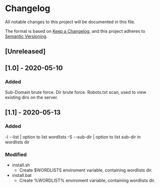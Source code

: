# Changelog
All notable changes to this project will be documented in this file.

The format is based on [Keep a Changelog](https://keepachangelog.com/en/1.0.0/),
and this project adheres to [Semantic Versioning](https://semver.org/spec/v2.0.0.html).

## [Unreleased]

## [1.0] - 2020-05-10
### Added
Sub-Domain brute force.
Dir brute force.
Robots.txt scan, used to view existing dirs on the server.

## [1.1] - 2020-05-13
### Added
-l --list    | option to list wordlists
-S --sub-dir | option to list sub-dir in wordlists dir

### Modified
- install.sh
    - Create $WORDLISTS enviroment variable, containing wordlists dir.
- install.bat
    - Create %WORDLIST% enviroment variable, containing wordlists dir.
